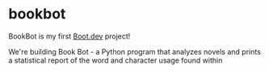 # bookbot

BookBot is my first [Boot.dev](https://www.boot.dev) project!

We're building Book Bot - a Python program that analyzes novels and prints a statistical report of the word and character usage found within

